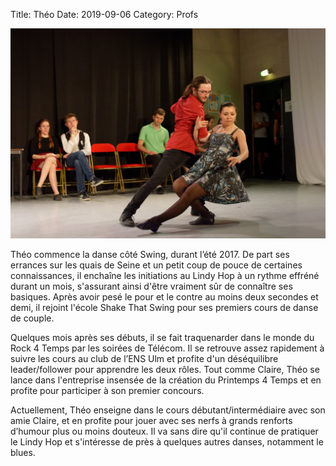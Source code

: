 Title: Théo 
Date: 2019-09-06
Category: Profs 

![](images/theo.jpg)

Théo commence la danse côté Swing, durant l’été 2017. De part ses errances sur les quais de Seine et un petit coup de pouce de certaines connaissances, il enchaîne les initiations au Lindy Hop à un rythme effréné durant un mois, s'assurant ainsi d'être vraiment sûr de connaître ses basiques. Après avoir pesé le pour et le contre au moins deux secondes et demi, il rejoint l'école Shake That Swing pour ses premiers cours de danse de couple.

Quelques mois après ses débuts, il se fait traquenarder dans le monde du Rock 4 Temps par les soirées de Télécom. Il se retrouve assez rapidement à suivre les cours au club de l’ENS Ulm et profite d'un déséquilibre leader/follower pour apprendre les deux rôles. Tout comme Claire, Théo se lance dans l'entreprise insensée de la création du Printemps 4 Temps et en profite pour participer à son premier concours. 

Actuellement, Théo enseigne dans le cours débutant/intermédiaire avec son amie Claire, et en profite pour jouer avec ses nerfs à grands renforts d’humour plus ou moins douteux. Il va sans dire qu'il continue de pratiquer le Lindy Hop et s'intéresse de près à quelques autres danses, notamment le blues.
